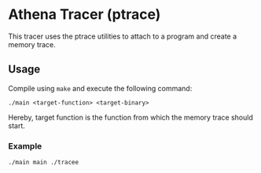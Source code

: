 # Athena Tracer (ptrace)
This tracer uses the ptrace utilities to attach to a program and create a memory trace.

## Usage
Compile using `make` and execute the following command:
```
./main <target-function> <target-binary>
```
Hereby, target function is the function from which the memory trace should start.

### Example
`./main main ./tracee`
